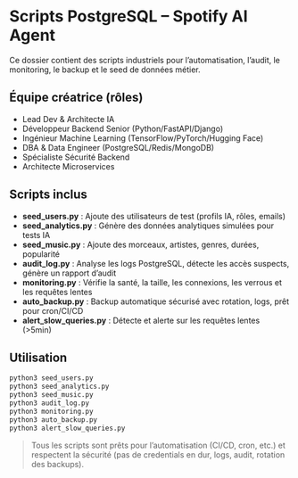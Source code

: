 # Scripts PostgreSQL – Spotify AI Agent

Ce dossier contient des scripts industriels pour l’automatisation, l’audit, le monitoring, le backup et le seed de données métier.

## Équipe créatrice (rôles)
- Lead Dev & Architecte IA 
- Développeur Backend Senior (Python/FastAPI/Django) 
- Ingénieur Machine Learning (TensorFlow/PyTorch/Hugging Face) 
- DBA & Data Engineer (PostgreSQL/Redis/MongoDB) 
- Spécialiste Sécurité Backend 
- Architecte Microservices  

## Scripts inclus

- **seed_users.py** : Ajoute des utilisateurs de test (profils IA, rôles, emails)
- **seed_analytics.py** : Génère des données analytiques simulées pour tests IA
- **seed_music.py** : Ajoute des morceaux, artistes, genres, durées, popularité
- **audit_log.py** : Analyse les logs PostgreSQL, détecte les accès suspects, génère un rapport d’audit
- **monitoring.py** : Vérifie la santé, la taille, les connexions, les verrous et les requêtes lentes
- **auto_backup.py** : Backup automatique sécurisé avec rotation, logs, prêt pour cron/CI/CD
- **alert_slow_queries.py** : Détecte et alerte sur les requêtes lentes (>5min)

## Utilisation

```bash
python3 seed_users.py
python3 seed_analytics.py
python3 seed_music.py
python3 audit_log.py
python3 monitoring.py
python3 auto_backup.py
python3 alert_slow_queries.py
```

> Tous les scripts sont prêts pour l’automatisation (CI/CD, cron, etc.) et respectent la sécurité (pas de credentials en dur, logs, audit, rotation des backups).
